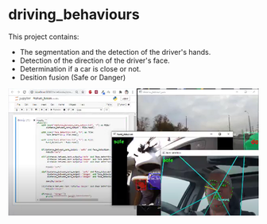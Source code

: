 # driving_behaviours
This project contains:
* The segmentation and the detection of the driver's hands.
* Detection of the direction of the driver's face.
* Determination if a car is close or not.
* Desition fusion (Safe or Danger)

![Result](./reslut.PNG)
